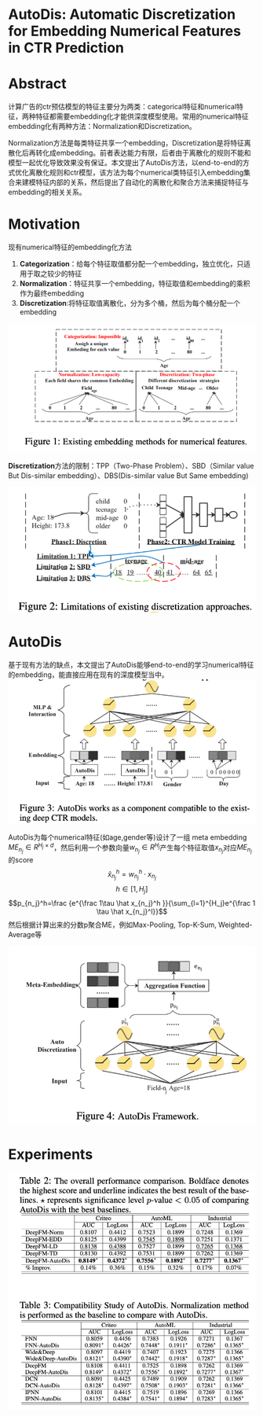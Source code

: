 AutoDis: Automatic Discretization for Embedding Numerical Features in CTR Prediction
==============

# Abstract
计算广告的ctr预估模型的特征主要分为两类：categorical特征和numerical特征，两种特征都需要embedding化才能供深度模型使用。常用的numerical特征embedding化有两种方法：Normalization和Discretization。

Normalization方法是每类特征共享一个embedding，Discretization是将特征离散化后再转化成embedding。前者表达能力有限，后者由于离散化的规则不能和模型一起优化导致效果没有保证。本文提出了AutoDis方法，以end-to-end的方式优化离散化规则和ctr模型，该方法为每个numerical类特征引入embedding集合来建模特征内部的关系，然后提出了自动化的离散化和聚合方法来捕捉特征与embedding的相关关系。

# Motivation
现有numerical特征的embedding化方法
1. **Categorization**：给每个特征取值都分配一个embedding，独立优化，只适用于取之较少的特征
2. **Normalization**：特征共享一个embedding，特征取值和embedding的乘积作为最终embedding
3. **Discretization**:将特征取值离散化，分为多个桶，然后为每个桶分配一个embedding

![figure1](../../assets/ctr/AutoFis-figure1.png)

**Discretization**方法的限制：TPP（Two-Phase Problem）、SBD（Similar value But Dis-similar embedding）、DBS(Dis-similar value But Same embedding)

![figure2](../../assets/ctr/AutoFis-figure2.png)


# AutoDis 

基于现有方法的缺点，本文提出了AutoDis能够end-to-end的学习numerical特征的embedding，能直接应用在现有的深度模型当中。
![figure3](../../assets/ctr/AutoFis-figure3.png)

AutoDis为每个numerical特征(如age,gender等)设计了一组 meta embedding $ME_{n_j} \in R^{H_j \times d}$，然后利用一个参数向量$w_{n_j} \in R^{H_j}$产生每个特征取值$x_{n_j}$对应$ME_{n_j}$的score
$$\hat x_{n_j}^h=w_{n_j}^h\cdot x_{n_j}$$
$$h \in [1,H_j]$$
$$p_{n_j}^h=\frac {e^{\frac 1\tau \hat x_{n_j}^h }}{\sum_{l=1}^{H_j}e^{\frac 1 \tau \hat x_{n_j}^l}}$$
然后根据计算出来的分数p聚合ME，例如Max-Pooling, Top-K-Sum, Weighted-Average等

![figure4](../../assets/ctr/AutoFis-figure4.png)

# Experiments
![figure5](../../assets/ctr/AutoFis-figure5.png)
